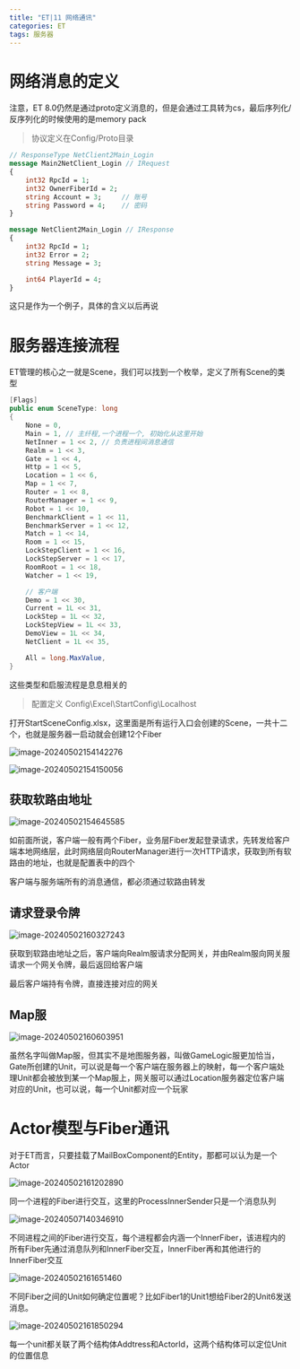 ```yaml
---
title: "ET|11 网络通讯"
categories: ET
tags: 服务器
---
```


# 网络消息的定义

注意，ET 8.0仍然是通过proto定义消息的，但是会通过工具转为cs，最后序列化/反序列化的时候使用的是memory pack

> 协议定义在Config/Proto目录

```protobuf
// ResponseType NetClient2Main_Login
message Main2NetClient_Login // IRequest
{
	int32 RpcId = 1;
	int32 OwnerFiberId = 2;
	string Account = 3;		// 账号
	string Password = 4; 	// 密码
}

message NetClient2Main_Login // IResponse
{
	int32 RpcId = 1;
	int32 Error = 2;
	string Message = 3;

	int64 PlayerId = 4;
}
```

这只是作为一个例子，具体的含义以后再说

# 服务器连接流程

ET管理的核心之一就是Scene，我们可以找到一个枚举，定义了所有Scene的类型

```c#
[Flags]
public enum SceneType: long
{
    None = 0,
    Main = 1, // 主纤程,一个进程一个, 初始化从这里开始
    NetInner = 1 << 2, // 负责进程间消息通信
    Realm = 1 << 3,
    Gate = 1 << 4,
    Http = 1 << 5,
    Location = 1 << 6,
    Map = 1 << 7,
    Router = 1 << 8,
    RouterManager = 1 << 9,
    Robot = 1 << 10,
    BenchmarkClient = 1 << 11,
    BenchmarkServer = 1 << 12,
    Match = 1 << 14,
    Room = 1 << 15,
    LockStepClient = 1 << 16,
    LockStepServer = 1 << 17,
    RoomRoot = 1 << 18,
    Watcher = 1 << 19,

    // 客户端
    Demo = 1 << 30,
    Current = 1L << 31,
    LockStep = 1L << 32,
    LockStepView = 1L << 33,
    DemoView = 1L << 34,
    NetClient = 1L << 35,

    All = long.MaxValue,
}
```

这些类型和启服流程是息息相关的

> 配置定义 Config\Excel\StartConfig\Localhost

打开StartSceneConfig.xlsx，这里面是所有运行入口会创建的Scene，一共十二个，也就是服务器一启动就会创建12个Fiber

![image-20240502154142276](https://cdn.jsdelivr.net/gh/Gasskin/CloudImg/image-20240502154142276.png)

![image-20240502154150056](https://cdn.jsdelivr.net/gh/Gasskin/CloudImg/image-20240502154150056.png)

## 获取软路由地址

![image-20240502154645585](https://cdn.jsdelivr.net/gh/Gasskin/CloudImg/image-20240502154645585.png)

如前面所说，客户端一般有两个Fiber，业务层Fiber发起登录请求，先转发给客户端本地网络层，此时网络层向RouterManager进行一次HTTP请求，获取到所有软路由的地址，也就是配置表中的四个

客户端与服务端所有的消息通信，都必须通过软路由转发

## 请求登录令牌

![image-20240502160327243](https://cdn.jsdelivr.net/gh/Gasskin/CloudImg/image-20240502160327243.png)

获取到软路由地址之后，客户端向Realm服请求分配网关，并由Realm服向网关服请求一个网关令牌，最后返回给客户端

最后客户端持有令牌，直接连接对应的网关

## Map服

![image-20240502160603951](https://cdn.jsdelivr.net/gh/Gasskin/CloudImg/image-20240502160603951.png)

虽然名字叫做Map服，但其实不是地图服务器，叫做GameLogic服更加恰当，Gate所创建的Unit，可以说是每一个客户端在服务器上的映射，每一个客户端处理Unit都会被放到某一个Map服上，网关服可以通过Location服务器定位客户端对应的Unit，也可以说，每一个Unit都对应一个玩家

# Actor模型与Fiber通讯

对于ET而言，只要挂载了MailBoxComponent的Entity，那都可以认为是一个Actor

![image-20240502161202890](https://cdn.jsdelivr.net/gh/Gasskin/CloudImg/image-20240502161202890.png)

同一个进程的Fiber进行交互，这里的ProcessInnerSender只是一个消息队列

![image-20240507140346910](https://cdn.jsdelivr.net/gh/Gasskin/CloudImg/image-20240507140346910.png)

不同进程之间的Fiber进行交互，每个进程都会内涵一个InnerFiber，该进程内的所有Fiber先通过消息队列和InnerFiber交互，InnerFiber再和其他进行的InnerFiber交互

![image-20240502161651460](https://cdn.jsdelivr.net/gh/Gasskin/CloudImg/image-20240502161651460.png)

不同Fiber之间的Unit如何确定位置呢？比如Fiber1的Unit1想给Fiber2的Unit6发送消息。

![image-20240502161850294](https://cdn.jsdelivr.net/gh/Gasskin/CloudImg/image-20240502161850294.png)

每一个unit都关联了两个结构体Addtress和ActorId，这两个结构体可以定位Unit的位置信息
